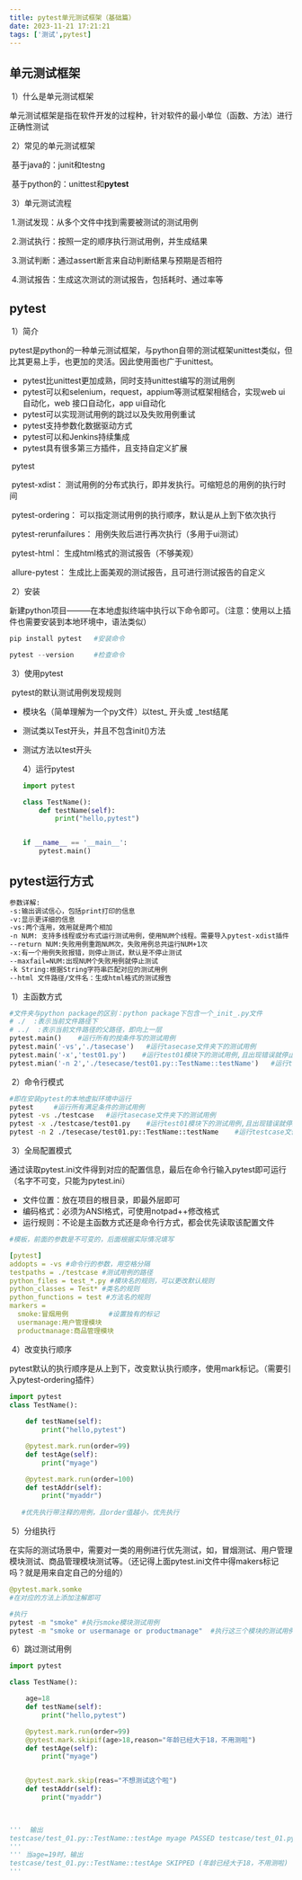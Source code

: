 ```yaml
---
title: pytest单元测试框架（基础篇）
date: 2023-11-21 17:21:21
tags: ['测试',pytest]
---
```


## 单元测试框架

​		1）什么是单元测试框架

​		单元测试框架是指在软件开发的过程种，针对软件的最小单位（函数、方法）进行正确性测试

<!-- more -->

​		2）常见的单元测试框架

​		基于java的：junit和testng

​		基于python的：unittest和**pytest**

​		3）单元测试流程

​		1.测试发现：从多个文件中找到需要被测试的测试用例

​		2.测试执行：按照一定的顺序执行测试用例，并生成结果

​		3.测试判断：通过assert断言来自动判断结果与预期是否相符

​		4.测试报告：生成这次测试的测试报告，包括耗时、通过率等

## pytest

​		1）简介

​		pytest是python的一种单元测试框架，与python自带的测试框架unittest类似，但比其更易上手，也更加的灵活。因此使用面也广于unittest。

- pytest比unittest更加成熟，同时支持unittest编写的测试用例
- pytest可以和selenium，request，appium等测试框架相结合，实现web ui自动化，web 接口自动化，app ui自动化
- pytest可以实现测试用例的跳过以及失败用例重试
- pytest支持参数化数据驱动方式
- pytest可以和Jenkins持续集成
- pytest具有很多第三方插件，且支持自定义扩展

​				pytest

​				pytest-xdist： 测试用例的分布式执行，即并发执行。可缩短总的用例的执行时间

​				pytest-ordering： 可以指定测试用例的执行顺序，默认是从上到下依次执行

​				pytest-rerunfailures： 用例失败后进行再次执行（多用于ui测试）

​				pytest-html： 生成html格式的测试报告（不够美观）

​				allure-pytest： 生成比上面美观的测试报告，且可进行测试报告的自定义

​		2）安装

​		新建python项目———在本地虚拟终端中执行以下命令即可。（注意：使用以上插件也需要安装到本地环境中，语法类似）

```python
pip install pytest   #安装命令

pytest --version     #检查命令
```

​		3）使用pytest

​		pytest的默认测试用例发现规则

  - 模块名（简单理解为一个py文件）以test_ 开头或 _test结尾

  - 测试类以Test开头，并且不包含init()方法

  - 测试方法以test开头

    4）运行pytest

    ```python
    import pytest
    
    class TestName():
        def testName(self):
            print("hello,pytest")
    
    
    if __name__ == '__main__':
        pytest.main()
    ```

## pytest运行方式

```bash
参数详解:
-s:输出调试信心，包括print打印的信息
-v:显示更详细的信息
-vs:两个连用，效用就是两个相加
-n NUM: 支持多线程或分布式运行测试用例，使用NUM个线程。需要导入pytest-xdist插件
--return NUM:失败用例重跑NUM次，失败用例总共运行NUM+1次
-x:有一个用例失败报错，则停止测试，默认是不停止测试
--maxfail=NUM:出现NUM个失败用例就停止测试
-k String:根据String字符串匹配对应的测试用例
--html 文件路径/文件名：生成html格式的测试报告
```

​		1）主函数方式

```python
#文件夹与python package的区别：python package下包含一个_init_.py文件
# ./  :表示当前文件路径下
# ../  :表示当前文件路径的父路径，即向上一层
pytest.main()    #运行所有的按条件写的测试用例
pytest.main('-vs','./tasecase')   #运行tasecase文件夹下的测试用例
pytest.main('-x','test01.py')    #运行test01模块下的测试用例,且出现错误就停止测试
pytest.mian('-n 2','./tesecase/test01.py::TestName::testName')   #运行testcase文件夹下test01模块里TsetName类里的testName方法,且使用两个线程
```

​		2）命令行模式

```bash
#即在安装pytest的本地虚拟环境中运行
pytest     #运行所有满足条件的测试用例
pytest -vs ./testcase   #运行tasecase文件夹下的测试用例
pytest -x ./testcase/test01.py    #运行test01模块下的测试用例,且出现错误就停止测试
pytest -n 2 ./tesecase/test01.py::TestName::testName    #运行testcase文件夹下test01模块里TsetName类里的testName方法,且使用两个线程
```

​		3）全局配置模式

​		通过读取pytest.ini文件得到对应的配置信息，最后在命令行输入pytest即可运行（名字不可变，只能为pytest.ini）

- 文件位置：放在项目的根目录，即最外层即可
- 编码格式：必须为ANSI格式，可使用notpad++修改格式
- 运行规则：不论是主函数方式还是命令行方式，都会优先读取该配置文件

```yaml
#模板，前面的参数是不可变的，后面根据实际情况填写

[pytest]
addopts = -vs #命令行的参数，用空格分隔
testpaths = ./testcase #测试用例的路径
python_files = test_*.py #模块名的规则，可以更改默认规则
python_classes = Test* #类名的规则
python_functions = test #方法名的规则
markers =
  smoke:冒烟用例          #设置独有的标记
  usermanage:用户管理模块
  productmanage:商品管理模块
```

​		4）改变执行顺序

​		pytest默认的执行顺序是从上到下，改变默认执行顺序，使用mark标记。（需要引入pytest-ordering插件）

```python
import pytest
class TestName():
    
    def testName(self):
        print("hello,pytest")

    @pytest.mark.run(order=99)
    def testAge(self):
        print("myage")

    @pytest.mark.run(order=100)
    def testAddr(self):
        print("myaddr")
        
   #优先执行带注释的用例，且order值越小，优先执行
```

​		5）分组执行

​		在实际的测试场景中，需要对一类的用例进行优先测试，如，冒烟测试、用户管理模块测试、商品管理模块测试等。（还记得上面pytest.ini文件中得makers标记吗？就是用来自定自己的分组的）

```python
@pytest.mark.somke
#在对应的方法上添加注解即可
```

```bash
#执行
pytest -m "smoke" #执行smoke模块测试用例
pytest -m "smoke or usermanage or productmanage"  #执行这三个模块的测试用例
```

​		6）跳过测试用例

```python
import pytest

class TestName():

    age=18
    def testName(self):
        print("hello,pytest")

    @pytest.mark.run(order=99)
    @pytest.mark.skipif(age>18,reason="年龄已经大于18，不用测啦")
    def testAge(self):
        print("myage")


    @pytest.mark.skip(reas="不想测试这个啦")
    def testAddr(self):
        print("myaddr")

  

'''  输出
testcase/test_01.py::TestName::testAge myage PASSED testcase/test_01.py::TestName::testName hello,pytest PASSED testcase/test_01.py::TestName::testAddr SKIPPED (不想测试这个啦)
'''
''' 当age=19时，输出
testcase/test_01.py::TestName::testAge SKIPPED (年龄已经大于18，不用测啦) testcase/test_01.py::TestName::testName hello,pytest PASSED testcase/test_01.py::TestName::testAddr SKIPPED (不想测试这个啦)
'''
```








